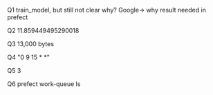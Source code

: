 Q1 train_model, but still not clear why?
Google-> why result needed in prefect

Q2 11.859449495290018

Q3 13,000 bytes

Q4 "0 9 15 * *"

Q5 3

Q6 prefect work-queue ls
